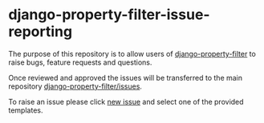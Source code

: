 # django-property-filter-issue-reporting

The purpose of this repository is to allow users of <a href="https://pypi.org/project/django-property-filter/" target="_blank">django-property-filter</a> to raise bugs, feature requests and questions.

Once reviewed and approved the issues will be transferred to the main repository <a href="https://github.com/ericziethen/django-property-filter/issues" target="_blank">django-property-filter/issues</a>.

To raise an issue please click <a href="https://github.com/ericziethen/django-property-filter-issue-reporting/issues/new/choose" target="_blank">new issue</a>
and select one of the provided templates.
